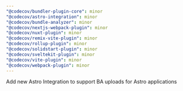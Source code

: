 ```yaml
---
"@codecov/bundler-plugin-core": minor
"@codecov/astro-integration": minor
"@codecov/bundle-analyzer": minor
"@codecov/nextjs-webpack-plugin": minor
"@codecov/nuxt-plugin": minor
"@codecov/remix-vite-plugin": minor
"@codecov/rollup-plugin": minor
"@codecov/solidstart-plugin": minor
"@codecov/sveltekit-plugin": minor
"@codecov/vite-plugin": minor
"@codecov/webpack-plugin": minor
---
```


Add new Astro Integration to support BA uploads for Astro applications
